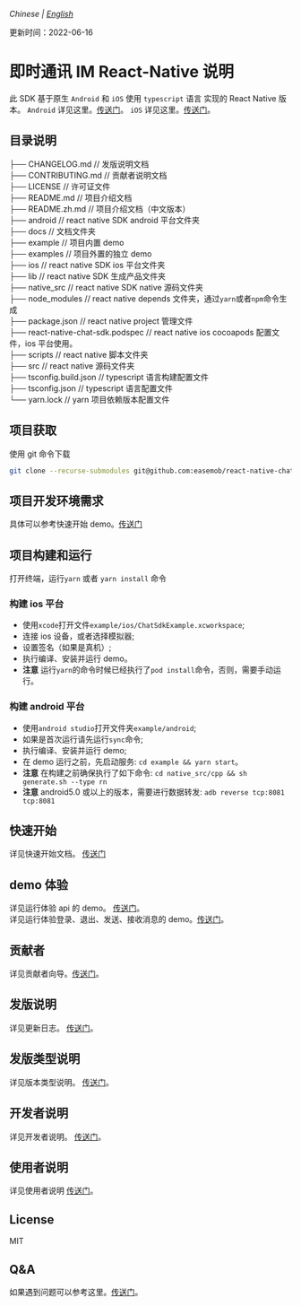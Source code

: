 _Chinese | [English](./README.md)_

更新时间：2022-06-16

# 即时通讯 IM React-Native 说明

此 SDK 基于原生 `Android` 和 `iOS` 使用 `typescript` 语言 实现的 React Native 版本。
`Android` 详见这里。[传送门](https://docs-im.easemob.com/im/android/sdk/import)。
`iOS` 详见这里。[传送门](https://docs-im.easemob.com/im/ios/sdk/import)。

## 目录说明

├── CHANGELOG.md // 发版说明文档  
├── CONTRIBUTING.md // 贡献者说明文档  
├── LICENSE // 许可证文件  
├── README.md // 项目介绍文档  
├── README.zh.md // 项目介绍文档（中文版本）  
├── android // react native SDK android 平台文件夹  
├── docs // 文档文件夹  
├── example // 项目内置 demo  
├── examples // 项目外置的独立 demo  
├── ios // react native SDK ios 平台文件夹  
├── lib // react native SDK 生成产品文件夹  
├── native_src // react native SDK native 源码文件夹  
├── node_modules // react native depends 文件夹，通过`yarn`或者`npm`命令生成  
├── package.json // react native project 管理文件  
├── react-native-chat-sdk.podspec // react native ios cocoapods 配置文件，ios 平台使用。  
├── scripts // react native 脚本文件夹  
├── src // react native 源码文件夹  
├── tsconfig.build.json // typescript 语言构建配置文件  
├── tsconfig.json // typescript 语言配置文件  
└── yarn.lock // yarn 项目依赖版本配置文件

## 项目获取

使用 git 命令下载

```sh
git clone --recurse-submodules git@github.com:easemob/react-native-chat-sdk.git
```

## 项目开发环境需求

具体可以参考快速开始 demo。[传送门](./docs/quick-start.zh.md)

## 项目构建和运行

打开终端，运行`yarn` 或者 `yarn install` 命令

### 构建 ios 平台

- 使用`xcode`打开文件`example/ios/ChatSdkExample.xcworkspace`;
- 连接 ios 设备，或者选择模拟器;
- 设置签名（如果是真机）;
- 执行编译、安装并运行 demo。
- **注意** 运行`yarn`的命令时候已经执行了`pod install`命令，否则，需要手动运行。

### 构建 android 平台

- 使用`android studio`打开文件夹`example/android`;
- 如果是首次运行请先运行`sync`命令;
- 执行编译、安装并运行 demo;
- 在 demo 运行之前，先启动服务: `cd example && yarn start`。
- **注意** 在构建之前确保执行了如下命令: `cd native_src/cpp && sh generate.sh --type rn`
- **注意** android5.0 或以上的版本，需要进行数据转发: `adb reverse tcp:8081 tcp:8081`

## 快速开始

详见快速开始文档。 [传送门](./docs/quick-start.zh.md)

## demo 体验

详见运行体验 api 的 demo。 [传送门](./example/package.json)。  
详见运行体验登录、退出、发送、接收消息的 demo。[传送门](./examples/simple_demo/package.json)。

## 贡献者

详见贡献者向导。[传送门](./CONTRIBUTING.md)。

## 发版说明

详见更新日志。 [传送门](./CHANGELOG.md)。

## 发版类型说明

详见版本类型说明。 [传送门](./docs/version-types.zh.md)。

## 开发者说明

详见开发者说明。 [传送门](./docs/developer.zh.md)。

## 使用者说明

详见使用者说明 [传送门](./docs/user.md)。

## License

MIT

## Q&A

如果遇到问题可以参考这里。[传送门](./docs/others.md)。
